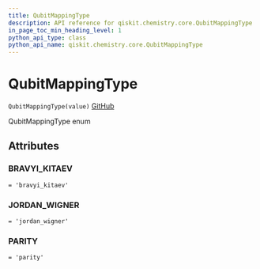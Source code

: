 ```yaml
---
title: QubitMappingType
description: API reference for qiskit.chemistry.core.QubitMappingType
in_page_toc_min_heading_level: 1
python_api_type: class
python_api_name: qiskit.chemistry.core.QubitMappingType
---
```


# QubitMappingType

<span id="qiskit.chemistry.core.QubitMappingType" />

`QubitMappingType(value)` [GitHub](https://github.com/qiskit-community/qiskit-aqua/tree/stable/0.7/qiskit/chemistry/core/hamiltonian.py "view source code")

QubitMappingType enum

## Attributes

### BRAVYI\_KITAEV

<span id="qiskit.chemistry.core.QubitMappingType.BRAVYI_KITAEV" />

`= 'bravyi_kitaev'`

### JORDAN\_WIGNER

<span id="qiskit.chemistry.core.QubitMappingType.JORDAN_WIGNER" />

`= 'jordan_wigner'`

### PARITY

<span id="qiskit.chemistry.core.QubitMappingType.PARITY" />

`= 'parity'`

